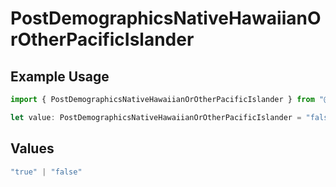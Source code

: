 # PostDemographicsNativeHawaiianOrOtherPacificIslander

## Example Usage

```typescript
import { PostDemographicsNativeHawaiianOrOtherPacificIslander } from "@superbuilders/oneroster/models/operations";

let value: PostDemographicsNativeHawaiianOrOtherPacificIslander = "false";
```

## Values

```typescript
"true" | "false"
```
